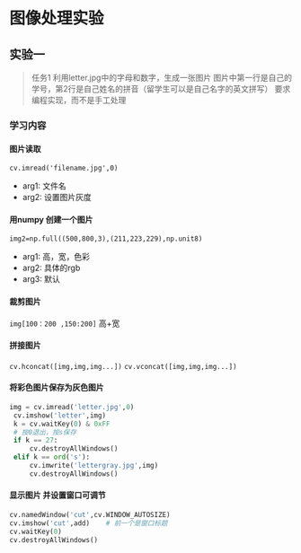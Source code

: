 # 图像处理实验
## 实验一
> 任务1
> 利用letter.jpg中的字母和数字，生成一张图片
> 图片中第一行是自己的学号，第2行是自己姓名的拼音（留学生可以是自己名字的英文拼写）
> 要求编程实现，而不是手工处理

### 学习内容
#### 图片读取
`cv.imread('filename.jpg',0)`
  - arg1: 文件名
  - arg2: 设置图片灰度
#### 用numpy 创建一个图片 
`img2=np.full((500,800,3),(211,223,229),np.unit8)`
- arg1: 高，宽，色彩
- arg2: 具体的rgb
- arg3: 默认
#### 裁剪图片
`img[100：200 ,150:200]` 高+宽
#### 拼接图片
`cv.hconcat([img,img,img...])`
`cv.vconcat([img,img,img...])`
#### 将彩色图片保存为灰色图片
```python
img = cv.imread('letter.jpg',0)
 cv.imshow('letter',img)
 k = cv.waitKey(0) & 0xFF
 # 按0退出，按s保存
 if k == 27: 
     cv.destroyAllWindows()
 elif k == ord('s'):
     cv.imwrite('lettergray.jpg',img)
     cv.destroyAllWindows()
```

#### 显示图片 并设置窗口可调节
```python
cv.namedWindow('cut',cv.WINDOW_AUTOSIZE)
cv.imshow('cut',add)    # 前一个是窗口标题
cv.waitKey(0)
cv.destroyAllWindows()
```


